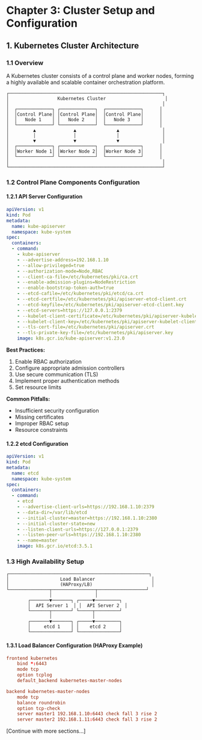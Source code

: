 # Chapter 3: Cluster Setup and Configuration

## 1. Kubernetes Cluster Architecture

### 1.1 Overview
A Kubernetes cluster consists of a control plane and worker nodes, forming a highly available and scalable container orchestration platform.

```ascii
┌─────────────────────────────────────────────────────────┐
│                  Kubernetes Cluster                      │
│                                                         │
│  ┌─────────────┐ ┌─────────────┐  ┌─────────────┐      │
│  │Control Plane│ │Control Plane│  │Control Plane│      │
│  │   Node 1    │ │   Node 2    │  │   Node 3    │      │
│  └─────────────┘ └─────────────┘  └─────────────┘      │
│         ▲              ▲               ▲                │
│         │              │               │                │
│         ▼              ▼               ▼                │
│  ┌─────────────┐ ┌─────────────┐  ┌─────────────┐      │
│  │Worker Node 1│ │Worker Node 2│  │Worker Node 3│      │
│  └─────────────┘ └─────────────┘  └─────────────┘      │
│                                                         │
└─────────────────────────────────────────────────────────┘
```

### 1.2 Control Plane Components Configuration

#### 1.2.1 API Server Configuration
```yaml
apiVersion: v1
kind: Pod
metadata:
  name: kube-apiserver
  namespace: kube-system
spec:
  containers:
  - command:
    - kube-apiserver
    - --advertise-address=192.168.1.10
    - --allow-privileged=true
    - --authorization-mode=Node,RBAC
    - --client-ca-file=/etc/kubernetes/pki/ca.crt
    - --enable-admission-plugins=NodeRestriction
    - --enable-bootstrap-token-auth=true
    - --etcd-cafile=/etc/kubernetes/pki/etcd/ca.crt
    - --etcd-certfile=/etc/kubernetes/pki/apiserver-etcd-client.crt
    - --etcd-keyfile=/etc/kubernetes/pki/apiserver-etcd-client.key
    - --etcd-servers=https://127.0.0.1:2379
    - --kubelet-client-certificate=/etc/kubernetes/pki/apiserver-kubelet-client.crt
    - --kubelet-client-key=/etc/kubernetes/pki/apiserver-kubelet-client.key
    - --tls-cert-file=/etc/kubernetes/pki/apiserver.crt
    - --tls-private-key-file=/etc/kubernetes/pki/apiserver.key
    image: k8s.gcr.io/kube-apiserver:v1.23.0
```

**Best Practices:**
1. Enable RBAC authorization
2. Configure appropriate admission controllers
3. Use secure communication (TLS)
4. Implement proper authentication methods
5. Set resource limits

**Common Pitfalls:**
- Insufficient security configuration
- Missing certificates
- Improper RBAC setup
- Resource constraints

#### 1.2.2 etcd Configuration
```yaml
apiVersion: v1
kind: Pod
metadata:
  name: etcd
  namespace: kube-system
spec:
  containers:
  - command:
    - etcd
    - --advertise-client-urls=https://192.168.1.10:2379
    - --data-dir=/var/lib/etcd
    - --initial-cluster=master=https://192.168.1.10:2380
    - --initial-cluster-state=new
    - --listen-client-urls=https://127.0.0.1:2379
    - --listen-peer-urls=https://192.168.1.10:2380
    - --name=master
    image: k8s.gcr.io/etcd:3.5.1
```

### 1.3 High Availability Setup

```ascii
┌────────────────────────────────────────────────────┐
│                   Load Balancer                     │
│                   (HAProxy/LB)                      │
└───────────────┬────────────────┬──────────────────┘
                │                │
        ┌───────▼───────┐ ┌─────▼─────────┐
        │  API Server 1  │ │  API Server 2  │
        └───────┬───────┘ └─────┬─────────┘
                │               │
        ┌───────▼───────┐ ┌─────▼─────────┐
        │     etcd 1    │ │    etcd 2     │
        └───────────────┘ └───────────────┘
```

#### 1.3.1 Load Balancer Configuration (HAProxy Example)
```conf
frontend kubernetes
    bind *:6443
    mode tcp
    option tcplog
    default_backend kubernetes-master-nodes

backend kubernetes-master-nodes
    mode tcp
    balance roundrobin
    option tcp-check
    server master1 192.168.1.10:6443 check fall 3 rise 2
    server master2 192.168.1.11:6443 check fall 3 rise 2
```

[Continue with more sections...]